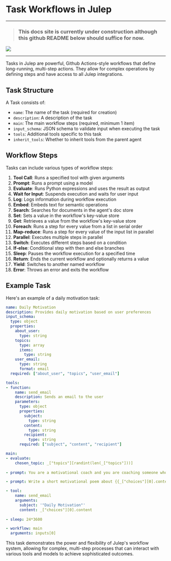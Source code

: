 # Task Workflows in Julep

*****
> ### This docs site is currently under construction although this github README below should suffice for now.

![](https://i.giphy.com/vR1dPIYzQmkRzLZk2w.webp)
*****


Tasks in Julep are powerful, Github Actions-style workflows that define long-running, multi-step actions. They allow for complex operations by defining steps and have access to all Julep integrations.

## Task Structure

A Task consists of:

- `name`: The name of the task (required for creation)
- `description`: A description of the task
- `main`: The main workflow steps (required, minimum 1 item)
- `input_schema`: JSON schema to validate input when executing the task
- `tools`: Additional tools specific to this task
- `inherit_tools`: Whether to inherit tools from the parent agent

## Workflow Steps

Tasks can include various types of workflow steps:

1. **Tool Call**: Runs a specified tool with given arguments
2. **Prompt**: Runs a prompt using a model
3. **Evaluate**: Runs Python expressions and uses the result as output
4. **Wait for Input**: Suspends execution and waits for user input
5. **Log**: Logs information during workflow execution
6. **Embed**: Embeds text for semantic operations
7. **Search**: Searches for documents in the agent's doc store
8. **Set**: Sets a value in the workflow's key-value store
9. **Get**: Retrieves a value from the workflow's key-value store
10. **Foreach**: Runs a step for every value from a list in serial order
11. **Map-reduce**: Runs a step for every value of the input list in parallel
12. **Parallel**: Executes multiple steps in parallel
13. **Switch**: Executes different steps based on a condition
14. **If-else**: Conditional step with then and else branches
15. **Sleep**: Pauses the workflow execution for a specified time
16. **Return**: Ends the current workflow and optionally returns a value
17. **Yield**: Switches to another named workflow
18. **Error**: Throws an error and exits the workflow

## Example Task

Here's an example of a daily motivation task:

```yaml
name: Daily Motivation
description: Provides daily motivation based on user preferences
input_schema:
  type: object
  properties:
    about_user:
      type: string
    topics:
      type: array
      items:
        type: string
    user_email:
      type: string
      format: email
  required: ["about_user", "topics", "user_email"]

tools:
- function:
    name: send_email
    description: Sends an email to the user
    parameters:
      type: object
      properties:
        subject:
          type: string
        content:
          type: string
        recipient:
          type: string
      required: ["subject", "content", "recipient"]

main:
- evaluate:
    chosen_topic: _["topics"][randint(len(_["topics"]))]
    
- prompt: You are a motivational coach and you are coaching someone who is {{inputs[0]["about_user"]}}. Think of the challenges they might be facing on the {{_["chosen_topic"]}} topic and what to do about them. Write down your answer as a bulleted list.

- prompt: Write a short motivational poem about {{_["choices"][0].content}}

- tool:
    name: send_email
    arguments:
      subject: '"Daily Motivation"'
      content: _["choices"][0].content
      
- sleep: 24*3600  

- workflow: main  
  arguments: inputs[0]
```

This task demonstrates the power and flexibility of Julep's workflow system, allowing for complex, multi-step processes that can interact with various tools and models to achieve sophisticated outcomes.